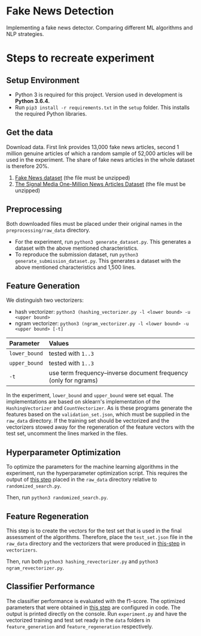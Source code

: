 # Fake News Detection
Implementing a fake news detector. Comparing different ML algorithms and NLP strategies.


# Steps to recreate experiment
## Setup Environment
* Python 3 is required for this project. Version used in development is **Python 3.6.4.**
* Run `pip3 install -r requirements.txt` in the `setup` folder. This installs the required Python libraries.
## Get the data
Download data. First link provides 13,000 fake news articles, second 1 million genuine articles of which 
a random sample of 52,000 articles will be used in the experiment. The share of fake news articles in the whole dataset
is therefore 20%. 
1. [Fake News dataset](https://www.kaggle.com/mrisdal/fake-news/data) (the file must be unzipped)
1. [The Signal Media One-Million News Articles Dataset](http://research.signalmedia.co/newsir16/signal-dataset.html) 
(the file must be unzipped)
## Preprocessing
Both downloaded files must be placed under their original names in the `preprocessing/raw_data` directory. 
* For the experiment, run `python3 generate_dataset.py`. This generates a dataset with the above mentioned 
characteristics.
* To reproduce the submission dataset, run `python3 generate_submission_dataset.py`. This generates a dataset with the 
above mentioned characteristics and 1,500 lines.
## Feature Generation
We distinguish two vectorizers: 
* hash vectorizer: `python3 (hashing_vectorizer.py -l <lower bound> -u <upper bound>` 
* ngram vectorizer: `python3 (ngram_vectorizer.py -l <lower bound> -u <upper bound> [-t]`

| Parameter|Values|
| :------------- |:-------------|
| `lower_bound` | tested with `1..3` |
| `upper_bound` | tested with `1..3` |
| `-t` | use term frequency–inverse document frequency (only for ngrams)|

In the experiment, `lower_bound` and `upper_bound` were set equal. The implementations are based on sklearn's 
implementation of the `HashingVectorizer` and `CountVectorizer`. 
As is these programs generate the features based on the `validation_set.json`, which must be supplied in the 
`raw_data` directory. If the training set should be vectorized and the vectorizers stowed away for the regeneration 
of the feature vectors with the test set, uncomment the lines marked in the files.
## Hyperparameter Optimization
To optimize the parameters for the machine learning algorithms in the experiment, run the hyperparameter optimization
 script. This requires the output of [this step](#feature-generation) placed in the `raw_data` directory relative to 
 `randomized_search.py`.
  
Then, run `python3 randomized_search.py`. 
## Feature Regeneration
This step is to create the vectors for the test set that is used in the final assessment of the algorithms. 
Therefore, place the `test_set.json` file in the `raw_data` directory and the vectorizers that were produced in 
[this-step](#feature-generation) in `vectorizers`.

Then, run both `python3 hashing_revectorizer.py` and `python3 ngram_revectorizer.py`.
## Classifier Performance
The classifier performance is evaluated with the f1-score. The optimized parameters that were obtained in [this step](#hyperparameter-optimization) 
 are configured in code. The output is printed directly on the console.
 Run `experiment.py` and have the vectorized training and test set ready in the `data` folders in 
 `feature_generation` and `feature_regeneration` respectively. 